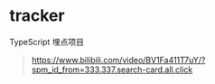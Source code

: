 # tracker
TypeScript 埋点项目

>https://www.bilibili.com/video/BV1Fa411T7uY/?spm_id_from=333.337.search-card.all.click
